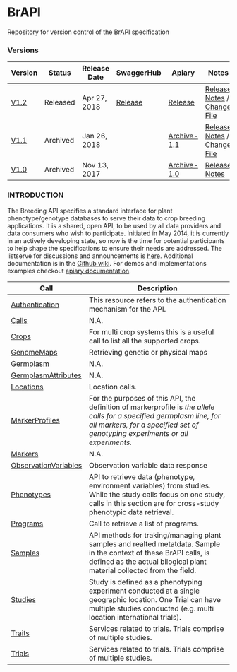 # BrAPI
Repository for version control of the BrAPI specification

### Versions
Version | Status | Release Date | SwaggerHub | Apiary | Notes
--|--|--|--|--|--
[V1.2](https://github.com/plantbreeding/API/tree/V1.2)   | Released              | Apr 27, 2018          |   [Release](https://app.swaggerhub.com/apis/PlantBreedingAPI/BrAPI/1.2) |   [Release](https://brapiarchive12.docs.apiary.io/#) | [Release Notes](https://github.com/plantbreeding/API/releases/tag/V1.2) / [Change File](https://github.com/plantbreeding/API/files/1964628/BrAPI_V1-2_Release_Notes.xlsx)
[V1.1](https://github.com/plantbreeding/API/tree/V1.1)   | Archived              | Jan 26, 2018          |                                                                             |   [Archive-1.1](https://brapiarchive11.docs.apiary.io/#) | [Release Notes](https://github.com/plantbreeding/API/releases/tag/V1.1) / [Change File](https://github.com/plantbreeding/API/files/1668289/BrAPI_V1-1_Release_Notes.xlsx)
[V1.0](https://github.com/plantbreeding/API/tree/V1.0)   | Archived              | Nov 13, 2017          |                                                                             |   [Archive-1.0](https://brapiarchive10.docs.apiary.io/#) | [Release Notes](https://github.com/plantbreeding/API/releases/tag/V1.0)


### INTRODUCTION


The Breeding API specifies a standard interface for plant phenotype/genotype databases to serve their data to crop breeding applications. It is a shared, open API, to be used by all data providers and data consumers who wish to participate. Initiated in May 2014, it is currently in an actively developing state, so now is the time for potential participants to help shape the specifications to ensure their needs are addressed. The listserve for discussions and announcements is [here](http://mail2.sgn.cornell.edu/cgi-bin/mailman/listinfo/plant-breeding-api). Additional documentation is in the [Github wiki](https://github.com/plantbreeding/API/wiki).
For demos and implementations examples checkout [apiary documentation](http://docs.brapi.apiary.io/).


Call | Description 
------------ | -------------
[Authentication](https://github.com/plantbreeding/API/blob/master/Specification/Authentication/) | This resource refers to the authentication mechanism for the API.
[Calls](https://github.com/plantbreeding/API/blob/master/Specification/Calls/) | N.A.
[Crops](https://github.com/plantbreeding/API/blob/master/Specification/Crops/) | For multi crop systems this is a useful call to list all the supported crops.
[GenomeMaps](https://github.com/plantbreeding/API/blob/master/Specification/GenomeMaps/) | Retrieving genetic or physical maps
[Germplasm](https://github.com/plantbreeding/API/blob/master/Specification/Germplasm/) |  N.A.
[GermplasmAttributes](https://github.com/plantbreeding/API/blob/master/Specification/GermplasmAttributes/) | N.A.
[Locations](https://github.com/plantbreeding/API/blob/master/Specification/Locations/) | Location calls.
[MarkerProfiles](https://github.com/plantbreeding/API/blob/master/Specification/MarkerProfiles/) | For the purposes of this API, the definition of markerprofile is *the allele calls for a specified germplasm line, for all markers, for a specified set of genotyping experiments or all experiments.*
[Markers](https://github.com/plantbreeding/API/blob/master/Specification/Markers/) |  N.A.
[ObservationVariables](https://github.com/plantbreeding/API/blob/master/Specification/ObservationVariables/) | Observation variable data response
[Phenotypes](https://github.com/plantbreeding/API/blob/master/Specification/Phenotypes/) | API to retrieve data (phenotype, environment variables) from studies. While the study calls focus on one study, calls in this section are for cross-study phenotypic data retrieval.
[Programs](https://github.com/plantbreeding/API/blob/master/Specification/Programs/) | Call to retrieve a list of programs.
[Samples](https://github.com/plantbreeding/API/blob/master/Specification/Samples/) | API methods for traking/managing plant samples and realted metatdata. Sample in the context of these BrAPI calls, is defined as the actual bilogical plant material collected from the field.
[Studies](https://github.com/plantbreeding/API/blob/master/Specification/Studies/) | Study is defined as a phenotyping experiment conducted at a single geographic location. One Trial can have multiple studies conducted (e.g. multi location international trials).
[Traits](https://github.com/plantbreeding/API/blob/master/Specification/Traits/) | Services related to trials. Trials comprise of multiple studies.
[Trials](https://github.com/plantbreeding/API/blob/master/Specification/Trials/) | Services related to trials. Trials comprise of multiple studies.
